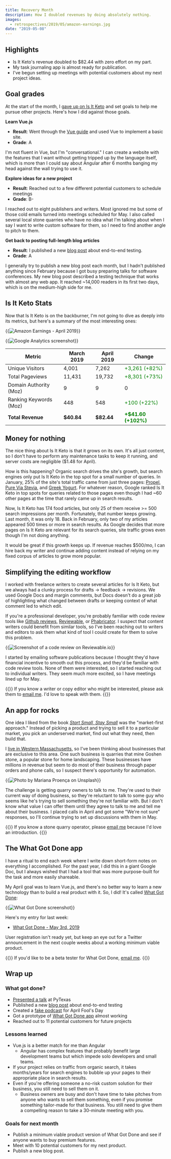 ```yaml
---
title: Recovery Month
description: How I doubled revenues by doing absolutely nothing.
images:
  - retrospectives/2019/05/amazon-earnings.jpg
date: "2019-05-08"
---
```


## Highlights

- Is It Keto's revenue doubled to $82.44 with zero effort on my part.
- My task journaling app is almost ready for publication.
- I've begun setting up meetings with potential customers about my next project ideas.

## Goal grades

At the start of the month, I [gave up on Is It Keto](/retrospectives/2019/04/#calling-it-quits) and set goals to help me pursue other projects. Here's how I did against those goals.

**Learn Vue.js**

- **Result**: Went through the [Vue guide](https://vuejs.org/v2/guide/) and used Vue to implement a basic site.
- **Grade**: A

I'm not fluent in Vue, but I'm "conversational." I can create a website with the features that I want without getting tripped up by the language itself, which is more than I could say about Angular after 6 months banging my head against the wall trying to use it.

**Explore ideas for a new project**

- **Result**: Reached out to a few different potential customers to schedule meetings
- **Grade**: B-

I reached out to eight publishers and writers. Most ignored me but some of those cold emails turned into meetings scheduled for May. I also called several local stone quarries who have no idea what I'm talking about when I say I want to write custom software for them, so I need to find another angle to pitch to them.

**Get back to posting full-length blog articles**

- **Result**: I published a new [blog post](/painless-web-app-testing/) about end-to-end testing.
- **Grade**: A

I generally try to publish a new blog post each month, but I hadn't published anything since February because I got busy preparing talks for software conferences. My new blog post described a testing technique that works with almost any web app. It reached ~14,000 readers in its first two days, which is on the medium-high side for me.

## Is It Keto Stats

Now that Is It Keto is on the backburner, I'm not going to dive as deeply into its metrics, but here's a summary of the most interesting ones:

{{<img src="amazon-earnings.jpg" alt="Amazon Earnings - April 2019" caption="Amazon affiliate earnings - April 2019" max-width="800px">}}

{{<img src="google-analytics.jpg" alt="Google Analytics screenshot" caption="User sessions - May 2018 through April 2019" max-width="860px">}}

| Metric                 | March 2019 | April 2019 | Change                                         |
| ---------------------- | ---------- | ---------- | ---------------------------------------------- |
| Unique Visitors        | 4,001      | 7,262      | <font color="green">+3,261 (+82%)</font>       |
| Total Pageviews        | 11,431     | 19,732     | <font color="green">+8,301 (+73%)</font>       |
| Domain Authority (Moz) | 9          | 9          | 0                                              |
| Ranking Keywords (Moz) | 448        | 548        | <font color="green">+100 (+22%)</font>         |
| **Total Revenue**      | **$40.84** | **$82.44** | **<font color="green">+$41.60 (+102%)</font>** |

## Money for nothing

The nice thing about Is It Keto is that it grows on its own. It's all just content, so I don't have to perform any maintenance tasks to keep it running, and server costs are negligible ($1.48 for April).

How is this happening? Organic search drives the site's growth, but search engines only put Is It Keto in the top spot for a small number of queries. In January, 25% of the site's total traffic came from just three pages: [Propel](https://isitketo.org/propel), [Pure Via Stevia](https://isitketo.org/pure-via-stevia), and [Greek Yogurt](https://isitketo.org/greek-yogurt). For whatever reason, Google ranked Is It Keto in top spots for queries related to those pages even though I had ~60 other pages at the time that rarely came up in search results.

Now, Is It Keto has 174 food articles, but only 25 of them receive >= 500 search impressions per month. Fortunately, that number keeps growing. Last month, it was only 18. Back in February, only two of my articles appeared 500 times or more in search results. As Google decides that more pages on Is It Keto are relevant for its search queries, site traffic grows even though I'm not doing anything.

It would be great if this growth keeps up. If revenue reaches $500/mo, I can hire back my writer and continue adding content instead of relying on my fixed corpus of articles to grow more popular.

## Simplifying the editing workflow

I worked with freelance writers to create several articles for Is It Keto, but we always had a clunky process for drafts -> feedback -> revisions. We used Google Docs and margin comments, but Docs doesn't do a great job of highlighting what changed between drafts or keeping context of what comment led to which edit.

If you're a professional developer, you're probably familiar with code review tools like [Github reviews](https://github.com/features/code-review/), [Reviewable](https://reviewable.io/), or [Phabricator](https://www.phacility.com/). I suspect that content writers could benefit from similar tools, so I've been reaching out to writers and editors to ask them what kind of tool I could create for them to solve this problem.

{{<img src="reviewable.jpg" alt="Screenshot of a code review on Reviewable.io" caption="I want to make this but for content instead of code" max-width="950px" has-border="true">}}

I started by emailing software publications because I thought they'd have financial incentive to smooth out this process, and they'd be familiar with code review tools. None of them were interested, so I started reaching out to individual writers. They seem much more excited, so I have meetings lined up for May.

{{<notice type="info">}}
If you know a writer or copy editor who might be interested, please ask them to [email me](/about/). I'd love to speak with them.
{{</notice>}}

## An app for rocks

One idea I liked from the book [_Start Small, Stay Small_](/book-reports/start-small-stay-small/) was the "market-first approach." Instead of picking a product and trying to sell it to a particular market, you pick an underserved market, find out what they need, then build that.

I [live in Western Massachusetts](/solo-developer-year-1/#so-i-bought-a-house), so I've been thinking about businesses that are exclusive to this area. One such business is quarries that mine Goshen stone, a popular stone for home landscaping. These businesses have millions in revenue but seem to do most of their business through paper orders and phone calls, so I suspect there's opportunity for automation.

{{<img src="quarry.jpg" alt="Photo by Mariana Proença on Unsplash" caption="Maybe what this quarry really needs is a good SaaS app" max-width="800px">}}

The challenge is getting quarry owners to talk to me. They're used to their current way of doing business, so they're reluctant to talk to some guy who seems like he's trying to sell something they're not familiar with. But I don't know what value I can offer them until they agree to talk to me and tell me about their business. I placed calls in April and got some "We're not sure" responses, so I'll continue trying to set up discussions with them in May.

{{<notice type="info">}}
If you know a stone quarry operator, please [email me](/about/) because I'd love an introduction.
{{</notice>}}

## The What Got Done app

I have a ritual to end each week where I write down short-form notes on everything I accomplished. For the past year, I did this in a giant Google Doc, but I always wished that I had a tool that was more purpose-built for the task and more easily shareable.

My April goal was to learn Vue.js, and there's no better way to learn a new technology than to build a real product with it. So, I did! It's called [What Got Done](https://whatgotdone.com):

{{<img src="whatgotdone.jpg" alt="What Got Done screenshot" caption="A first look at my new task journaling app, What Got Done" max-width="800px">}}

Here's my entry for last week:

- [What Got Done - May 3rd, 2019](https://whatgotdone.com/michael/2019-05-03)

User registration isn't ready yet, but keep an eye out for a Twitter announcement in the next couple weeks about a working minimum viable product.

{{<notice type="info">}}
If you'd like to be a beta tester for What Got Done, [email me](/about/).
{{</notice>}}

## Wrap up

### What got done?

- [Presented a talk](/retrospectives/pytexas-2019-notes/) at PyTexas
- Published a new [blog post](/painless-web-app-testing/) about end-to-end testing
- Created a [fake podcast](https://twitter.com/deliberatecoder/status/1112688989306318850) for April Fool's Day
- Got a prototype of [What Got Done app](https://whatgotdone.com) almost working
- Reached out to 11 potential customers for future projects

### Lessons learned

- Vue.js is a better match for me than Angular
  - Angular has complex features that probably benefit large development teams but which impede solo developers and small teams.
- If your project relies on traffic from organic search, it takes months/years for search engines to bubble up your pages to their appropriate place in search results.
- Even if you're offering someone a no-risk custom solution for their business, you still need to sell them on it.
  - Business owners are busy and don't have time to take pitches from anyone who wants to sell them something, even if you promise something tailor-made for that business. You still need to give them a compelling reason to take a 30-minute meeting with you.

### Goals for next month

- Publish a minimum viable product version of What Got Done and see if anyone wants to buy premium features.
- Meet with 10 potential customers for my next product.
- Publish a new blog post.
